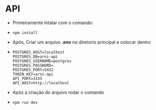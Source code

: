 # API

  * Primeiramente Intalar com o comando:
  * ```
    npm install
    ```
  * Após, Criar um arquivo **.env** no diretorio principal e colocar dentro
  
  * ```
    POSTGRES_HOST=localhost
    POSTGRES_DB=arni-api
    POSTGRES_USERNAME=postgres
    POSTGRES_PASSWORD=
    POSTGRES_PORT=5432
    TOKEN_KEY=arni-api
    API_PORT=3333
    API_HOST=http://localhost
    ```
  * Após a criação do arquivo rodar o comando
  * ```
    npm run dev
    ```
    
